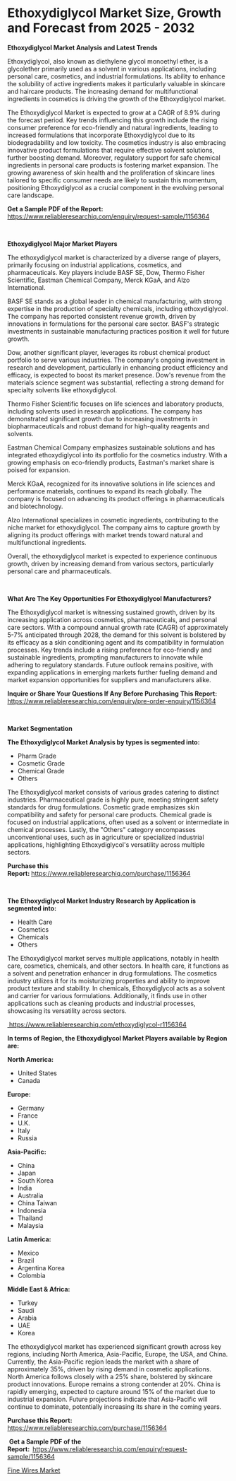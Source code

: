 <p><h1>Ethoxydiglycol Market Size, Growth and Forecast from 2025 - 2032</h1></p><p><strong>Ethoxydiglycol Market Analysis and Latest Trends</strong></p>
<p><p>Ethoxydiglycol, also known as diethylene glycol monoethyl ether, is a glycolether primarily used as a solvent in various applications, including personal care, cosmetics, and industrial formulations. Its ability to enhance the solubility of active ingredients makes it particularly valuable in skincare and haircare products. The increasing demand for multifunctional ingredients in cosmetics is driving the growth of the Ethoxydiglycol market.</p><p>The Ethoxydiglycol Market is expected to grow at a CAGR of 8.9% during the forecast period. Key trends influencing this growth include the rising consumer preference for eco-friendly and natural ingredients, leading to increased formulations that incorporate Ethoxydiglycol due to its biodegradability and low toxicity. The cosmetics industry is also embracing innovative product formulations that require effective solvent solutions, further boosting demand. Moreover, regulatory support for safe chemical ingredients in personal care products is fostering market expansion. The growing awareness of skin health and the proliferation of skincare lines tailored to specific consumer needs are likely to sustain this momentum, positioning Ethoxydiglycol as a crucial component in the evolving personal care landscape.</p></p>
<p><strong>Get a Sample PDF of the Report:&nbsp;</strong> <a href="https://www.reliableresearchiq.com/enquiry/request-sample/1156364?utm_campaign=3461&utm_medium=2&utm_source=Github&utm_content=ia&utm_term=02042025&utm_id=ethoxydiglycol">https://www.reliableresearchiq.com/enquiry/request-sample/1156364</a></p>
<p>&nbsp;</p>
<p><strong>Ethoxydiglycol Major Market Players</strong></p>
<p><p>The ethoxydiglycol market is characterized by a diverse range of players, primarily focusing on industrial applications, cosmetics, and pharmaceuticals. Key players include BASF SE, Dow, Thermo Fisher Scientific, Eastman Chemical Company, Merck KGaA, and Alzo International.</p><p>BASF SE stands as a global leader in chemical manufacturing, with strong expertise in the production of specialty chemicals, including ethoxydiglycol. The company has reported consistent revenue growth, driven by innovations in formulations for the personal care sector. BASF's strategic investments in sustainable manufacturing practices position it well for future growth.</p><p>Dow, another significant player, leverages its robust chemical product portfolio to serve various industries. The company's ongoing investment in research and development, particularly in enhancing product efficiency and efficacy, is expected to boost its market presence. Dow's revenue from the materials science segment was substantial, reflecting a strong demand for specialty solvents like ethoxydiglycol.</p><p>Thermo Fisher Scientific focuses on life sciences and laboratory products, including solvents used in research applications. The company has demonstrated significant growth due to increasing investments in biopharmaceuticals and robust demand for high-quality reagents and solvents.</p><p>Eastman Chemical Company emphasizes sustainable solutions and has integrated ethoxydiglycol into its portfolio for the cosmetics industry. With a growing emphasis on eco-friendly products, Eastman's market share is poised for expansion.</p><p>Merck KGaA, recognized for its innovative solutions in life sciences and performance materials, continues to expand its reach globally. The company is focused on advancing its product offerings in pharmaceuticals and biotechnology.</p><p>Alzo International specializes in cosmetic ingredients, contributing to the niche market for ethoxydiglycol. The company aims to capture growth by aligning its product offerings with market trends toward natural and multifunctional ingredients.</p><p>Overall, the ethoxydiglycol market is expected to experience continuous growth, driven by increasing demand from various sectors, particularly personal care and pharmaceuticals.</p></p>
<p>&nbsp;</p>
<p><strong>What Are The Key Opportunities For Ethoxydiglycol Manufacturers?</strong></p>
<p><p>The Ethoxydiglycol market is witnessing sustained growth, driven by its increasing application across cosmetics, pharmaceuticals, and personal care sectors. With a compound annual growth rate (CAGR) of approximately 5-7% anticipated through 2028, the demand for this solvent is bolstered by its efficacy as a skin conditioning agent and its compatibility in formulation processes. Key trends include a rising preference for eco-friendly and sustainable ingredients, prompting manufacturers to innovate while adhering to regulatory standards. Future outlook remains positive, with expanding applications in emerging markets further fueling demand and market expansion opportunities for suppliers and manufacturers alike.</p></p>
<p><strong>Inquire or Share Your Questions If Any Before Purchasing This Report:</strong> <a href="https://www.reliableresearchiq.com/enquiry/pre-order-enquiry/1156364?utm_campaign=3461&utm_medium=2&utm_source=Github&utm_content=ia&utm_term=02042025&utm_id=ethoxydiglycol">https://www.reliableresearchiq.com/enquiry/pre-order-enquiry/1156364</a></p>
<p>&nbsp;</p>
<p><strong>Market Segmentation</strong></p>
<p><strong>The Ethoxydiglycol Market Analysis by types is segmented into:</strong></p>
<p><ul><li>Pharm Grade</li><li>Cosmetic Grade</li><li>Chemical Grade</li><li>Others</li></ul></p>
<p><p>The Ethoxydiglycol market consists of various grades catering to distinct industries. Pharmaceutical grade is highly pure, meeting stringent safety standards for drug formulations. Cosmetic grade emphasizes skin compatibility and safety for personal care products. Chemical grade is focused on industrial applications, often used as a solvent or intermediate in chemical processes. Lastly, the "Others" category encompasses unconventional uses, such as in agriculture or specialized industrial applications, highlighting Ethoxydiglycol's versatility across multiple sectors.</p></p>
<p><strong>Purchase this Report:&nbsp;</strong><a href="https://www.reliableresearchiq.com/purchase/1156364?utm_campaign=3461&utm_medium=2&utm_source=Github&utm_content=ia&utm_term=02042025&utm_id=ethoxydiglycol">https://www.reliableresearchiq.com/purchase/1156364</a></p>
<p>&nbsp;</p>
<p><strong>The Ethoxydiglycol Market Industry Research by Application is segmented into:</strong></p>
<p><ul><li>Health Care</li><li>Cosmetics</li><li>Chemicals</li><li>Others</li></ul></p>
<p><p>The Ethoxydiglycol market serves multiple applications, notably in health care, cosmetics, chemicals, and other sectors. In health care, it functions as a solvent and penetration enhancer in drug formulations. The cosmetics industry utilizes it for its moisturizing properties and ability to improve product texture and stability. In chemicals, Ethoxydiglycol acts as a solvent and carrier for various formulations. Additionally, it finds use in other applications such as cleaning products and industrial processes, showcasing its versatility across sectors.</p></p>
<p><a href="https://www.reliableresearchiq.com/ethoxydiglycol-r1156364?utm_campaign=3461&utm_medium=2&utm_source=Github&utm_content=ia&utm_term=02042025&utm_id=ethoxydiglycol">&nbsp;https://www.reliableresearchiq.com/ethoxydiglycol-r1156364</a></p>
<p><strong>In terms of Region, the Ethoxydiglycol Market Players available by Region are:</strong></p>
<p>
    <p> <strong> North America: </strong>
        <ul>
            <li>United States</li>
            <li>Canada</li>
        </ul>
        </p> 
    <p> <strong> Europe: </strong>
        <ul>
            <li>Germany</li>
            <li>France</li>
            <li>U.K.</li>
            <li>Italy</li>
            <li>Russia</li>
        </ul>
        </p> 
    <p> <strong> Asia-Pacific: </strong>
        <ul>
            <li>China</li>
            <li>Japan</li>
            <li>South Korea</li>
            <li>India</li>
            <li>Australia</li>
            <li>China Taiwan</li>
            <li>Indonesia</li>
            <li>Thailand</li>
            <li>Malaysia</li>
        </ul>
        </p> 
    <p> <strong> Latin America: </strong>
        <ul>
            <li>Mexico</li>
            <li>Brazil</li>
            <li>Argentina Korea</li>
            <li>Colombia</li>
        </ul>
        </p> 
    <p> <strong> Middle East & Africa: </strong>
        <ul>
            <li>Turkey</li>
            <li>Saudi</li>
            <li>Arabia</li>
            <li>UAE</li>
            <li>Korea</li>
        </ul>
    </p>
    </p>
<p><p>The ethoxydiglycol market has experienced significant growth across key regions, including North America, Asia-Pacific, Europe, the USA, and China. Currently, the Asia-Pacific region leads the market with a share of approximately 35%, driven by rising demand in cosmetic applications. North America follows closely with a 25% share, bolstered by skincare product innovations. Europe remains a strong contender at 20%. China is rapidly emerging, expected to capture around 15% of the market due to industrial expansion. Future projections indicate that Asia-Pacific will continue to dominate, potentially increasing its share in the coming years.</p></p>
<p><strong>Purchase this Report: </strong><a href="https://www.reliableresearchiq.com/purchase/1156364?utm_campaign=3461&utm_medium=2&utm_source=Github&utm_content=ia&utm_term=02042025&utm_id=ethoxydiglycol">https://www.reliableresearchiq.com/purchase/1156364</a></p>
<p>&nbsp;<strong>Get a Sample PDF of the Report:&nbsp;&nbsp;</strong><a href="https://www.reliableresearchiq.com/enquiry/request-sample/1156364?utm_campaign=3461&utm_medium=2&utm_source=Github&utm_content=ia&utm_term=02042025&utm_id=ethoxydiglycol">https://www.reliableresearchiq.com/enquiry/request-sample/1156364</a></p>
<p><strong></strong></p>
<p><p><a href="https://github.com/shafriusizi/Market-Research-Report-List-1/blob/main/fine-wires-market.md?utm_campaign=3461&utm_medium=2&utm_source=Github&utm_content=ia&utm_term=02042025&utm_id=ethoxydiglycol">Fine Wires Market</a></p></p>